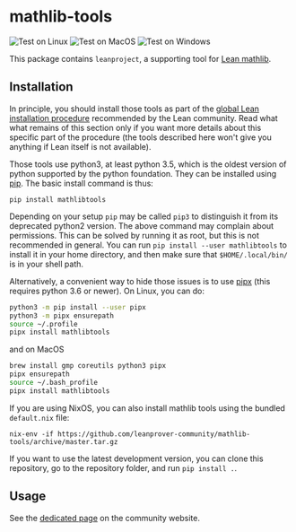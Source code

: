 # mathlib-tools

![Test on Linux](https://github.com/leanprover-community/mathlib-tools/workflows/Test%20on%20Linux/badge.svg)
![Test on MacOS](https://github.com/leanprover-community/mathlib-tools/workflows/Test%20on%20MacOS/badge.svg)
![Test on Windows](https://github.com/leanprover-community/mathlib-tools/workflows/Test%20on%20Windows/badge.svg)

This package contains `leanproject`, a supporting tool for [Lean mathlib](https://leanprover-community.github.io/).

## Installation

In principle, you should install those tools as part of the 
[global Lean installation procedure](https://leanprover-community.github.io/get_started.html#regular-install) recommended by the Lean community. 
Read what what remains of this section only if you want more details
about this specific part of the procedure (the tools described here won't give
you anything if Lean itself is not available).

Those tools use python3, at least python 3.5, which is the oldest
version of python supported by the python foundation. They can be
installed using [pip](https://pypi.org/project/mathlibtools/). The basic
install command is thus:
```
pip install mathlibtools
```

Depending on your setup `pip` may be called `pip3` to distinguish it from its
deprecated python2 version. The above command may complain about
permissions. This can be solved by running it as root, but this is not
recommended in general. You can run `pip install --user mathlibtools`
to install it in your home directory, and then make sure that
`$HOME/.local/bin/` is in your shell path. 

Alternatively, a convenient way to hide those issues is to use
[pipx](https://pipxproject.github.io/pipx/) (this requires python 3.6 or
newer). On Linux, you can do:
```bash
python3 -m pip install --user pipx
python3 -m pipx ensurepath
source ~/.profile
pipx install mathlibtools
```
and on MacOS
```bash
brew install gmp coreutils python3 pipx
pipx ensurepath
source ~/.bash_profile
pipx install mathlibtools
```

If you are using NixOS, you can also install mathlib tools using the bundled `default.nix` file:
```
nix-env -if https://github.com/leanprover-community/mathlib-tools/archive/master.tar.gz
```

If you want to use the latest development version, you can clone this
repository, go to the repository folder, and run `pip install .`.

## Usage

See the [dedicated page](https://leanprover-community.github.io/leanproject.html) on the community website.

